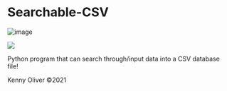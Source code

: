 # Searchable-CSV

![image](https://www.codefactor.io/repository/github/KennyOliver/searchable-csv/badge?style=for-the-badge)

[![](https://repl.it/badge/github/KennyOliver/searchable-csv)](https://repl.it/@KennyOliver/searchable-csv)

Python program that can search through/input data into a CSV database file!

Kenny Oliver ©2021

